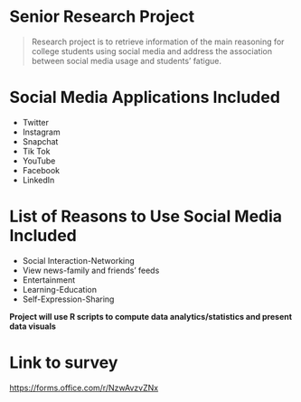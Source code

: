 # Senior Research Project
 
> Research project is to retrieve information of the main reasoning
> for college students using social media and address the association
> between social media usage and students’ fatigue.

# Social Media Applications Included 
- Twitter
-  Instagram
-  Snapchat
-   Tik Tok
-    YouTube
-  Facebook
-  LinkedIn

# List of Reasons to Use Social Media Included
- Social Interaction-Networking
-  View news-family and friends’ feeds
-   Entertainment
-    Learning-Education
-    Self-Expression-Sharing

**Project will use R scripts to compute data analytics/statistics and present data visuals**

# Link to survey
https://forms.office.com/r/NzwAvzvZNx
